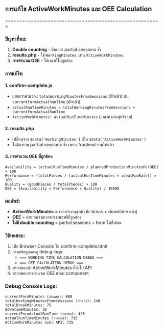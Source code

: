 ## การแก้ไข ActiveWorkMinutes และ OEE Calculation
=======================================================

### ปัญหาที่พบ:
1. **Double counting** - นับเวลา partial sessions ซ้ำ
2. **results.php** - ใช้ `WorkingMinutes` แทน `ActiveWorkMinutes`
3. **การคำนวณ OEE** - ใช้เวลาที่ไม่ถูกต้อง

### การแก้ไข:

#### 1. confirm-complete.js
- แยกการคำนวณ: `totalWorkingMinutesFromSessions` (หักแล้ว) กับ `currentFormActualRunTime` (หักแล้ว)
- `actualRunTimeMinutes = totalWorkingMinutesFromSessions + currentFormActualRunTime`
- `ActiveWorkMinutes: actualRunTimeMinutes` (เวลาทำงานสุทธิรวม)

#### 2. results.php  
- เปลี่ยนจาก `$data['WorkingMinutes']` เป็น `$data['ActiveWorkMinutes']`
- ไม่ต้องรวม partial sessions ซ้ำ เพราะ frontend รวมให้แล้ว

#### 3. การคำนวณ OEE ที่ถูกต้อง:
```
Availability = (actualRunTimeMinutes / plannedProductionMinutesForOEE) × 100
Performance = (totalPieces / (actualRunTimeMinutes × idealRunRate)) × 100  
Quality = (goodPieces / totalPieces) × 100
OEE = (Availability × Performance × Quality) / 10000
```

### ผลลัพธ์:
- **ActiveWorkMinutes** = เวลาทำงานสุทธิ (หัก break + downtime แล้ว)
- **OEE** = คำนวณจากเวลาทำงานสุทธิที่ถูกต้อง
- **ไม่มี double counting** = partial sessions + form ไม่ซ้ำซ้อน

### วิธีทดสอบ:
1. เปิด Browser Console ใน confirm-complete.html
2. กรอกข้อมูลและดู debug logs:
   - `=== WORKING TIME CALCULATION DEBUG ===`  
   - `=== OEE CALCULATION DEBUG ===`
3. ตรวจสอบค่า ActiveWorkMinutes ที่ส่งไป API
4. ตรวจสอบการคำนวณ OEE แต่ละ component

### Debug Console Logs:
```
currentFormMinutes (ก่อนหัก): 600
totalWorkingMinutesFromSessions (หักแล้ว): 240  
totalBreakMinutes: 75
downtimeMinutes: 30
currentFormActualRunTime (หลังหัก): 495
actualRunTimeMinutes (รวมสุทธิ): 735
ActiveWorkMinutes ที่ส่งไป API: 735
```
